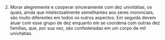 ﻿2. Morar alegremente e cooperar sinceramente com dez univitátias, os quais, ainda que intelectualmente semelhantes aos seres moronciais, são muito diferentes em todos os outros aspectos. Em seguida devem atuar com esse grupo de dez enquanto ele se coordena com outras dez famílias, que, por sua vez, são confederadas em um corpo de mil univitátias.